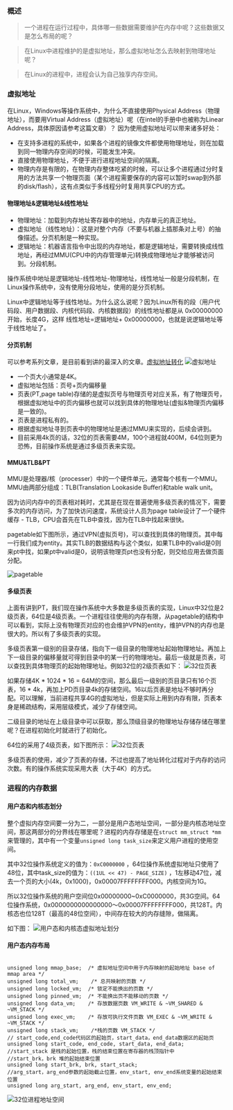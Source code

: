 ### 概述
> 一个进程在运行过程中，具体哪一些数据需要维护在内存中呢？这些数据又是怎么布局的呢？

> 在Linux中进程维护的是虚拟地址，那么虚拟地址怎么去映射到物理地址呢？

> 在Linux的进程中，进程会认为自己独享内存空间。

### 虚拟地址
在Linux，Windows等操作系统中，为什么不直接使用Physical Address（物理地址），而要用Virtual Address（虚拟地址）呢（在intel的手册中也被称为Linear Address，具体原因请参考这篇文章）？
因为使用虚拟地址可以带来诸多好处：
* 在支持多进程的系统中，如果各个进程的镜像文件都使用物理地址，则在加载到同一物理内存空间的时候，可能发生冲突。
* 直接使用物理地址，不便于进行进程地址空间的隔离。
* 物理内存是有限的，在物理内存整体吃紧的时候，可以让多个进程通过分时复用的方法共享一个物理页面（某个进程需要保存的内容可以暂时swap到外部的disk/flash），这有点类似于多线程分时复用共享CPU的方式。
#### 物理地址&逻辑地址&线性地址
* 物理地址：加载到内存地址寄存器中的地址，内存单元的真正地址。
* 虚拟地址（线性地址）：这是对整个内存（不要与机器上插那条对上号）的抽像描述。分页机制是一种实现。
* 逻辑地址：机器语言指令中出现的内存地址，都是逻辑地址，需要转换成线性地址，再经过MMU(CPU中的内存管理单元)转换成物理地址才能够被访问到。分段机制。

操作系统中地址是逻辑地址-线性地址-物理地址，线性地址一般是分段机制，在Linux操作系统中，没有使用分段地址，使用的是分页机制。  

Linux中逻辑地址等于线性地址。为什么这么说呢？因为Linux所有的段（用户代码段、用户数据段、内核代码段、内核数据段）的线性地址都是从 0x00000000 开始，长度4G，这样 线性地址=逻辑地址+ 0x00000000，也就是说逻辑地址等于线性地址了。

#### 分页机制
可以参考系列文章，是目前看到讲的最深入的文章。[虚拟地址转化](https://zhuanlan.zhihu.com/p/65298260)
![虚拟地址](../../picture/Linux/虚拟地址.jpg)
* 一个页大小通常是4K。
* 虚拟地址包括：页号+页内偏移量
* 页表(PT,page table)存储的是虚拟页号与物理页号对应关系，有了物理页号，根据虚拟地址中的页内偏移也就可以找到具体的物理地址(虚拟&物理页内偏移是一致的)。
* 页表是进程私有的。
* 根据虚拟地址寻到页表中的物理地址是通过MMU来实现的，后续会讲到。
* 目前采用4k页的话，32位的页表需要4M，100个进程就400M，64位则更为恐怖，目前操作系统是通过多级页表来实现。
  
#### MMU&TLB&PT
MMU是处理器/核（processer）中的一个硬件单元，通常每个核有一个MMU。MMU由两部分组成：TLB(Translation Lookaside Buffer)和table walk unit。  

因为访问内存中的页表相对耗时，尤其是在现在普遍使用多级页表的情况下，需要多次的内存访问，为了加快访问速度，系统设计人员为page table设计了一个硬件缓存 - TLB，CPU会首先在TLB中查找，因为在TLB中找起来很快。  

pagetable如下图所示，通过VPN(虚拟页号)，可以查找到具体的物理页。其中每一行我们成为entity。其实TLB的数据结构与这个类似，如果TLB中的valid是0则来pt中找，如果pt中valid是0，说明该物理页pt也没有分配，则交给应用去做页面分配。

![pagetable](../../picture/Linux/pagetable.jpg)

#### 多级页表
上面有讲到PT，我们现在操作系统中大多数是多级页表的实现，Linux中32位是2级页表，64位是4级页表。一个进程往往使用的内存有限，从pagetable的结构中可以看到，实际上没有物理页对应的也会维护VPN的entity，维护VPN的内存也是很大的。所以有了多级页表的实现。

多级页表第一级别的目录存储，指向下一级目录的物理地址起始物理地址。再加上下一级目录的偏移量就可得到目录中的某一行的物理地址。最后一级就是页表，可以查找到具体物理页的起始物理地址。例如32位的2级页表如下：
![32位页表](../../picture/Linux/32位页表.png)  

如果存储4K * 1024 * 16 = 64M的空间，那么最后一级别的页目录只有16个页表，16 * 4k，再加上PD页目录4k的存储空间。16以后页表是地址不够时再分配。可以理解，当前进程共享4G的虚拟地址，但是实际上用到内存有限，页表本身是稀疏结构，采用层级模式，减少了存储空间。  

二级目录的地址在上级目录中可以获取，那么顶级目录的物理地址存储存储在哪里呢？在进程初始化时就进行了初始化。

64位的采用了4级页表，如下图所示：
![32位页表](../../picture/Linux/64位页表.jpg)  

多级页表的使用，减少了页表的存储，不过也提高了地址转化过程对于内存的访问次数。有的操作系统实现采用大表（大于4K）的方式。


### 进程的内存数据
#### 用户态和内核态划分
整个虚拟内存空间要一分为二，一部分是用户态地址空间，一部分是内核态地址空间，那这两部分的分界线在哪里呢？进程的内存存储是在`struct mm_struct *mm` 来管理的，其中有一个变量`unsigned long task_size`来定义用户进程的使用空间。  

其中32位操作系统定义的值为：`0xC0000000` ，64位操作系统虚拟地址只使用了48位，其中task_size的值为：`((1UL << 47) - PAGE_SIZE)` ，1左移动47位，减去一个页的大小(4k，0x1000)，0x00007FFFFFFFF000。内核空间为1G。

所以32位操作系统的用户空间位0x00000000~0xC0000000，共3G空间。64位操作系统，0x0000000000000000～0x00007FFFFFFFF000，共128T。内核态也位128T（最高的48位空间），中间存在较大的内存缝隙，做隔离。

如下图：
![用户态和内核态虚拟地址划分](../../picture/Linux/用户态和内核态虚拟地址划分.jpg)

#### 用户态内存布局
```

unsigned long mmap_base;  /* 虚拟地址空间中用于内存映射的起始地址 base of mmap area */
unsigned long total_vm;    /* 总共映射的页数 */
unsigned long locked_vm;  /* 锁定不能换出的页数 */
unsigned long pinned_vm;  /* 不能换出页不能移动的页数 */
unsigned long data_vm;    /* 存放数据页数 VM_WRITE & ~VM_SHARED & ~VM_STACK */
unsigned long exec_vm;    /* 存放可执行文件页数 VM_EXEC & ~VM_WRITE & ~VM_STACK */
unsigned long stack_vm;    /*栈的页数 VM_STACK */
// start_code,end_code代码区的起始页，start_data，end_data数据区的起始页
unsigned long start_code, end_code, start_data, end_data;
//start_stack 是栈的起始位置，栈的结束位置在寄存器的栈顶指针中
//start_brk，brk 堆的起始结束位置
unsigned long start_brk, brk, start_stack;
//arg_start，arg_end参数的起始截止位置，env_start, env_end系统变量的起始结束位置
unsigned long arg_start, arg_end, env_start, env_end;
```
![32位进程地址空间](../../picture/Linux/32位进程地址空间.png)

